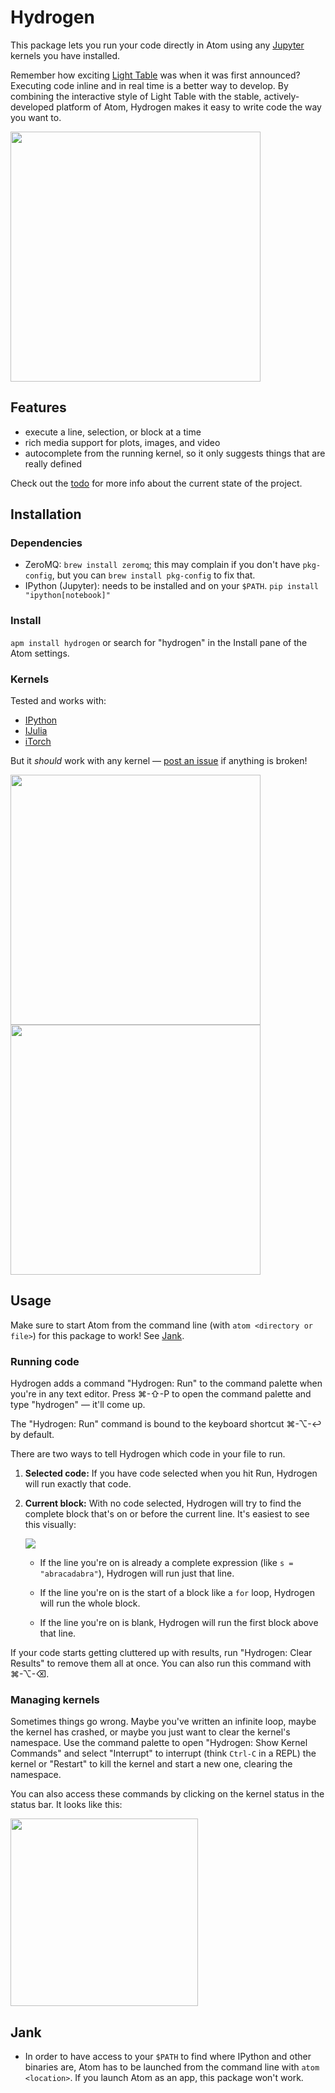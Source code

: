 # Hydrogen

This package lets you run your code directly in Atom using any [Jupyter](https://jupyter.org/) kernels you have installed.

Remember how exciting [Light Table](http://lighttable.com/) was when it was first announced? Executing code inline and in real time is a better way to develop. By combining the interactive style of Light Table with the stable, actively-developed platform of Atom, Hydrogen makes it easy to write code the way you want to.

<img src="http://i.imgur.com/RFPD1c9.gif" width=400>



## Features

- execute a line, selection, or block at a time
- rich media support for plots, images, and video
- autocomplete from the running kernel, so it only suggests things that are really defined

Check out the [todo](https://github.com/willwhitney/atom-ipython/blob/master/todo.md) for more info about the current state of the project.


## Installation

### Dependencies

- ZeroMQ: `brew install zeromq`; this may complain if you don't have `pkg-config`, but you can `brew install pkg-config` to fix that.
- IPython (Jupyter): needs to be installed and on your `$PATH`. `pip install "ipython[notebook]"`

### Install

`apm install hydrogen` or search for "hydrogen" in the Install pane of the Atom settings.


### Kernels

Tested and works with:

- [IPython](http://ipython.org/)
- [IJulia](https://github.com/JuliaLang/IJulia.jl)
- [iTorch](https://github.com/facebook/iTorch)

But it _should_ work with any kernel — [post an issue](https://github.com/willwhitney/hydrogen/issues) if anything is broken!

<img src="http://i.imgur.com/1cGSHzo.png" width=400>
<img src="http://i.imgur.com/I5kO69B.png" width=400>

## Usage

Make sure to start Atom from the command line (with `atom <directory or file>`) for this package to work! See [Jank](#Jank).

### Running code

Hydrogen adds a command "Hydrogen: Run" to the command palette when you're in any text editor. Press ⌘-⇧-P to open the command palette and type "hydrogen" — it'll come up.

The "Hydrogen: Run" command is bound to the keyboard shortcut ⌘-⌥-↩ by default.

There are two ways to tell Hydrogen which code in your file to run.

1. **Selected code:** If you have code selected when you hit Run, Hydrogen will run exactly that code.
2. **Current block:** With no code selected, Hydrogen will try to find the complete block that's on or before the current line. It's easiest to see this visually:

    <img src="http://g.recordit.co/4ViVmKtKAr.gif">

    - If the line you're on is already a complete expression (like `s = "abracadabra"`), Hydrogen will run just that line.

    - If the line you're on is the start of a block like a `for` loop, Hydrogen will run the whole block.

    - If the line you're on is blank, Hydrogen will run the first block above that line.

If your code starts getting cluttered up with results, run "Hydrogen: Clear Results" to remove them all at once. You can also run this command with ⌘-⌥-⌫.

### Managing kernels

Sometimes things go wrong. Maybe you've written an infinite loop, maybe the kernel has crashed, or maybe you just want to clear the kernel's namespace. Use the command palette to open "Hydrogen: Show Kernel Commands" and select "Interrupt" to interrupt (think `Ctrl-C` in a REPL) the kernel or "Restart" to kill the kernel and start a new one, clearing the namespace.

You can also access these commands by clicking on the kernel status in the status bar. It looks like this:

<img src="http://i.imgur.com/oQB5mpB.png" width=300>

## Jank

- In order to have access to your `$PATH` to find where IPython and other binaries are, Atom has to be launched from the command line with `atom <location>`. If you launch Atom as an app, this package won't work.
